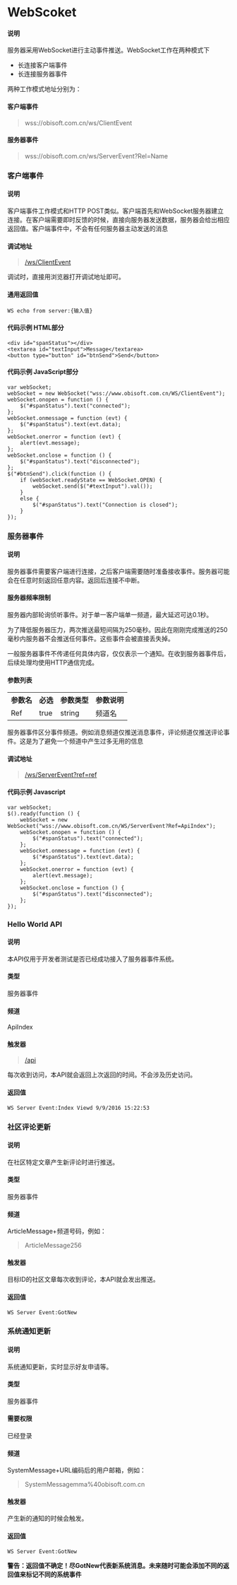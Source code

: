 ﻿# WebScoket

#### 说明

服务器采用WebSocket进行主动事件推送。WebSocket工作在两种模式下
* 长连接客户端事件
* 长连接服务器事件

两种工作模式地址分别为：

#### 客户端事件

>wss://obisoft.com.cn/ws/ClientEvent

#### 服务器事件

>wss://obisoft.com.cn/ws/ServerEvent?Rel=Name

### 客户端事件

#### 说明

客户端事件工作模式和HTTP POST类似。客户端首先和WebSocket服务器建立连接。在客户端需要即时反馈的时候，直接向服务器发送数据，服务器会给出相应返回值。客户端事件中，不会有任何服务器主动发送的消息

#### 调试地址

>[/ws/ClientEvent](https://www.obisoft.com.cn/ws/ClientEvent)

调试时，直接用浏览器打开调试地址即可。

#### 通用返回值

    WS echo from server:{输入值}

#### 代码示例 HTML部分

	<div id="spanStatus"></div>
	<textarea id="textInput">Message</textarea>
	<button type="button" id="btnSend">Send</button>

#### 代码示例 JavaScript部分

	var webSocket;
	webSocket = new WebSocket("wss://www.obisoft.com.cn/WS/ClientEvent");
	webSocket.onopen = function () {
		$("#spanStatus").text("connected");
	};
	webSocket.onmessage = function (evt) {
		$("#spanStatus").text(evt.data);
	};
	webSocket.onerror = function (evt) {
		alert(evt.message);
	};
	webSocket.onclose = function () {
		$("#spanStatus").text("disconnected");
	};
	$("#btnSend").click(function () {
		if (webSocket.readyState == WebSocket.OPEN) {
			webSocket.send($("#textInput").val());
		}
		else {
			$("#spanStatus").text("Connection is closed");
		}
	});

### 服务器事件

#### 说明

服务器事件需要客户端进行连接，之后客户端需要随时准备接收事件。服务器可能会在任意时刻返回任意内容。返回后连接不中断。

#### 服务器频率限制

服务器内部轮询侦听事件。对于单一客户端单一频道，最大延迟可达0.1秒。

为了降低服务器压力，两次推送最短间隔为250毫秒。因此在刚刚完成推送的250毫秒内服务器不会推送任何事件。这些事件会被直接丢失掉。

一般服务器事件不传递任何具体内容，仅仅表示一个通知。在收到服务器事件后，后续处理均使用HTTP通信完成。

#### 参数列表
<table class="table table-bordered table-striped">
  <tbody>
	  <tr>
		<th>参数名</th>
		<th>必选</th>
		<th>参数类型</th>
		<th>参数说明</th>
	  </tr>
	  <tr>
		<td>Ref</td>
		<td>true</td>
		<td>string</td>
		<td>频道名</td>
	  </tr>
	</tbody>
</table>

服务器事件区分事件频道。例如消息频道仅推送消息事件，评论频道仅推送评论事件。这是为了避免一个频道中产生过多无用的信息

#### 调试地址

>[/ws/ServerEvent?ref=ref](https://www.obisoft.com.cn/ws/ServerEvent?ref=ApiIndex)

#### 代码示例 Javascript

    var webSocket;
    $().ready(function () {
        webSocket = new WebSocket("wss://www.obisoft.com.cn/WS/ServerEvent?Ref=ApiIndex");
        webSocket.onopen = function () {
            $("#spanStatus").text("connected");
        };
        webSocket.onmessage = function (evt) {
            $("#spanStatus").text(evt.data);
        };
        webSocket.onerror = function (evt) {
            alert(evt.message);
        };
        webSocket.onclose = function () {
            $("#spanStatus").text("disconnected");
        };
    });

### Hello World API

#### 说明

本API仅用于开发者测试是否已经成功接入了服务器事件系统。

#### 类型

服务器事件

#### 频道

ApiIndex

#### 触发器

>[/api](https://www.obisoft.com.cn/api)

每次收到访问，本API就会返回上次返回的时间。不会涉及历史访问。

#### 返回值

	WS Server Event:Index Viewd 9/9/2016 15:22:53

### 社区评论更新

#### 说明

在社区特定文章产生新评论时进行推送。

#### 类型

服务器事件

#### 频道

ArticleMessage+频道号码，例如：

>ArticleMessage256

#### 触发器

目标ID的社区文章每次收到评论，本API就会发出推送。

#### 返回值

	WS Server Event:GotNew

### 系统通知更新

#### 说明

系统通知更新，实时显示好友申请等。

#### 类型

服务器事件

#### 需要权限

已经登录

#### 频道

SystemMessage+URL编码后的用户邮箱，例如：

>SystemMessagemma%40obisoft.com.cn

#### 触发器

产生新的通知的时候会触发。

#### 返回值

	WS Server Event:GotNew
	
**警告：返回值不确定！尽GotNew代表新系统消息。未来随时可能会添加不同的返回值来标记不同的系统事件**

